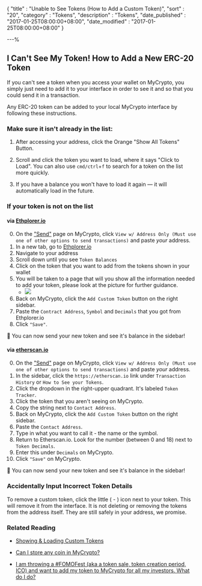 {
"title"       : "Unable to See Tokens (How to Add a Custom Token)",
"sort"        : "20",
"category"    : "Tokens",
"description" : "Tokens",
"date_published" : "2017-01-25T08:00:00+08:00",
"date_modified"  : "2017-01-25T08:00:00+08:00"
}

---%

## I Can't See My Token! How to Add a New ERC-20 Token 

If you can't see a token when you access your wallet on MyCrypto, you simply just need to add it to your interface in order to see it and so that you could send it in a transaction. 

Any ERC-20 token can be added to your local MyCrypto interface by following these instructions.

### Make sure it isn't already in the list:

1. After accessing your address, click the Orange "Show All Tokens" Button.

2. Scroll and click the token you want to load, where it says "Click to Load". You can also use `cmd/ctrl`+`f` to search for a token on the list more quickly.

3. If you have a balance you won't have to load it again — it will automatically load in the future.


### If your token is not on the list

#### via [Ethplorer.io](https://ethplorer.io/) 


0.  On the ["Send"](https://mycrypto.com/#send-transaction) page on MyCrypto, click `View w/ Address Only (Must use one of other options to send transactions)` and paste *your* address.
1.  In a new tab, go to [Ethplorer.io](https://ethplorer.io/) 
2.  Navigate to your address 
3.  Scroll down until you see `Token Balances`
4.  Click on the token that you want to add from the tokens shown in your wallet
5.  You will be taken to a page that will you show all the information needed to add your token, please look at the picture for further guidance. 
    - ![](https://i.imgur.com/5UCTIng.png)
6.  Back on MyCrypto, click the `Add Custom Token` button on the right sidebar.
7.  Paste the `Contract Address`, `Symbol` and `Decimals` that you got from Ethplorer.io
8.  Click `"Save"`.


🎉 You can now send your new token and see it's balance in the sidebar!

#### via [etherscan.io](https://etherscan.io)

0.  On the ["Send"](https://mycrypto.com/#send-transaction) page on MyCrypto, click `View w/ Address Only (Must use one of other options to send transactions)` and paste *your* address.
1.  In the sidebar, click the `https://etherscan.io` link under `Transaction History` or `How to See your Tokens`.
2.  Click the dropdown in the right-upper quadrant. It's labeled `Token Tracker`.
3.  Click the token that you aren't seeing on MyCrypto.
4.  Copy the string next to `Contact Address`.
6.  Back on MyCrypto, click the `Add Custom Token` button on the right sidebar.
7.  Paste the `Contact Address`.
8.  Type in what you want to call it - the name or the symbol.
9.  Return to Etherscan.io. Look for the number (between 0 and 18) next to `Token Decimals`.
10. Enter this under `Decimals` on MyCrypto.
10.  Click `"Save"` on MyCrypto.

🎉 You can now send your new token and see it's balance in the sidebar!

### Accidentally Input Incorrect Token Details

To remove a custom token, click the little ( - ) icon next to your token. This will remove it from the interface. It is not deleting or removing the tokens from the address itself. They are still safely in your address, we promise.


### Related Reading

- [Showing & Loading Custom Tokens](https://support.mycrypto.com/tokens/showing-and-loading-tokens.html)

- [Can I store any coin in MyCrypto?](https://support.mycrypto.com/faq/sending-bitcoin-btc-ltc-xmr-to-mycrypto.html)

- [I am throwing a #FOMOFest (aka a token sale, token creation period, ICO) and want to add my token to MyCrypto for all my investors. What do I do?](https://support.mycrypto.com/tokens/token-creators-add-your-token-to-mycrypto.html)
